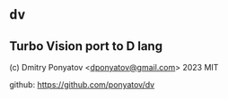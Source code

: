 # `dv`
## Turbo Vision port to D lang

(c) Dmitry Ponyatov <<dponyatov@gmail.com>> 2023 MIT

github: https://github.com/ponyatov/dv
